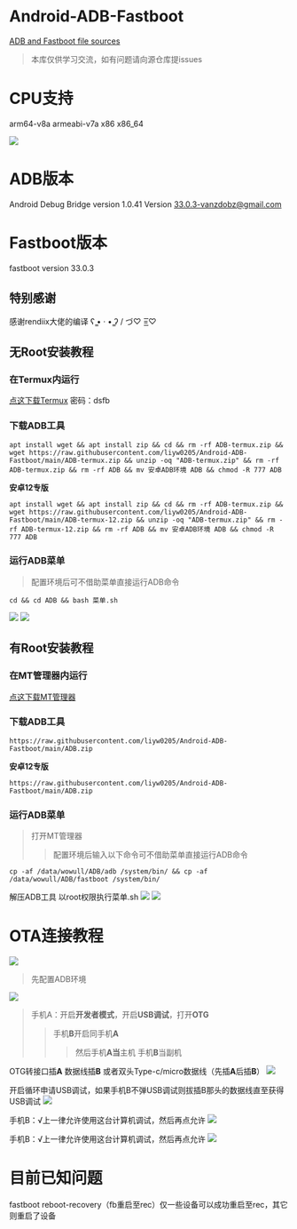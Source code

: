 # Android-ADB-Fastboot
[ADB and Fastboot file sources](https://github.com/rendiix/termux-adb-fastboot.git)
> 本库仅供学习交流，如有问题请向源仓库提issues

# CPU支持
arm64-v8a
armeabi-v7a
x86
x86_64

<img src = "https://github.com/liyw0205/Android-ADB-Fastboot/raw/main/5.jpg" >

# ADB版本
Android Debug Bridge version 1.0.41
Version 33.0.3-vanzdobz@gmail.com
# Fastboot版本
fastboot version 33.0.3

## 特别感谢
感谢rendiix大佬的编译
ʕ ̳• · • ̳ʔ
/ づ♡ =͟͟͞͞♡
## 无Root安装教程
### 在Termux内运行
[点这下载Termux](https://wwu.lanzoul.com/iB8ZD03r51eb)
密码：dsfb

### 下载ADB工具
```
apt install wget && apt install zip && cd && rm -rf ADB-termux.zip && wget https://raw.githubusercontent.com/liyw0205/Android-ADB-Fastboot/main/ADB-termux.zip && unzip -oq "ADB-termux.zip" && rm -rf ADB-termux.zip && rm -rf ADB && mv 安卓ADB环境 ADB && chmod -R 777 ADB
```
**安卓12专版**
```
apt install wget && apt install zip && cd && rm -rf ADB-termux.zip && wget https://raw.githubusercontent.com/liyw0205/Android-ADB-Fastboot/main/ADB-termux-12.zip && unzip -oq "ADB-termux.zip" && rm -rf ADB-termux-12.zip && rm -rf ADB && mv 安卓ADB环境 ADB && chmod -R 777 ADB
```
### 运行ADB菜单
> 配置环境后可不借助菜单直接运行ADB命令
```
cd && cd ADB && bash 菜单.sh
```
<img src = "https://github.com/liyw0205/Android-ADB-Fastboot/raw/main/1.jpg" >
<img src = "https://github.com/liyw0205/Android-ADB-Fastboot/raw/main/2.jpg" >

## 有Root安装教程
### 在MT管理器内运行
[点这下载MT管理器](https://binmt.lanzouy.com/b01bivkzc)

### 下载ADB工具
```
https://raw.githubusercontent.com/liyw0205/Android-ADB-Fastboot/main/ADB.zip 
```
**安卓12专版**
```
https://raw.githubusercontent.com/liyw0205/Android-ADB-Fastboot/main/ADB.zip 
```
### 运行ADB菜单
> 打开MT管理器
>> 配置环境后输入以下命令可不借助菜单直接运行ADB命令
>>> 
```
cp -af /data/wowull/ADB/adb /system/bin/ && cp -af /data/wowull/ADB/fastboot /system/bin/
```
解压ADB工具
以root权限执行菜单.sh
<img src = "https://github.com/liyw0205/Android-ADB-Fastboot/raw/main/3.jpg" >
<img src = "https://github.com/liyw0205/Android-ADB-Fastboot/raw/main/4.jpg" >

# OTA连接教程
<img src = "https://github.com/liyw0205/Android-ADB-Fastboot/raw/main/6.jpg" >

> 先配置ADB环境
<img src = "https://github.com/liyw0205/Android-ADB-Fastboot/raw/main/11.jpg" >

> 手机A：开启**开发者模式**，开启**USB调试**，打开**OTG**
>> 手机**B**开启同手机**A**
>>> 然后手机**A当**主机 手机**B**当副机

OTG转接口插**A**
数据线插**B**
或者双头Type-c/micro数据线（先插**A**后插**B**）
<img src = "https://github.com/liyw0205/Android-ADB-Fastboot/raw/main/7.jpg" >

开启循环申请USB调试，如果手机B不弹USB调试则拔插B那头的数据线直至获得USB调试
<img src = "https://github.com/liyw0205/Android-ADB-Fastboot/raw/main/8.jpg" >

手机B：√上一律允许使用这台计算机调试，然后再点允许
<img src = "https://github.com/liyw0205/Android-ADB-Fastboot/raw/main/9.jpg" >

手机B：√上一律允许使用这台计算机调试，然后再点允许
<img src = "https://github.com/liyw0205/Android-ADB-Fastboot/raw/main/10.jpg" >

# 目前已知问题
fastboot reboot-recovery（fb重启至rec）仅一些设备可以成功重启至rec，其它则重启了设备